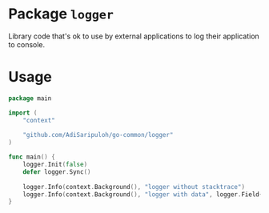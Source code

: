 # Package `logger`

Library code that's ok to use by external applications to log their application to console.

# Usage
```go
package main

import (
	"context"
	
	"github.com/AdiSaripuloh/go-common/logger"
)

func main() {
	logger.Init(false)
	defer logger.Sync()
	
	logger.Info(context.Background(), "logger without stacktrace")
	logger.Info(context.Background(), "logger with data", logger.Field{Key: "Key", Value: "Value"})
}
```